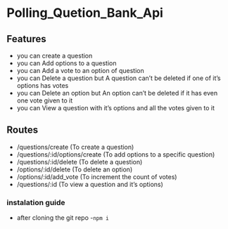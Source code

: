 # Polling_Quetion_Bank_Api
## Features
- you can create a question 
- you can Add options to a question
- you can Add a vote to an option of question
- you can Delete a question but A question can’t be deleted if one of it’s options has votes
- you can Delete an option but An option can’t be deleted if it has even one vote given to it
- you can View a question with it’s options and all the votes given to it
## Routes
- /questions/create (To create a question)
- /questions/:id/options/create (To add options to a specific question)
- /questions/:id/delete (To delete a question)
- /options/:id/delete (To delete an option)
- /options/:id/add_vote (To increment the count of votes)
- /questions/:id (To view a question and it’s options)

### instalation guide
- after cloning the git repo 
-`npm i`
